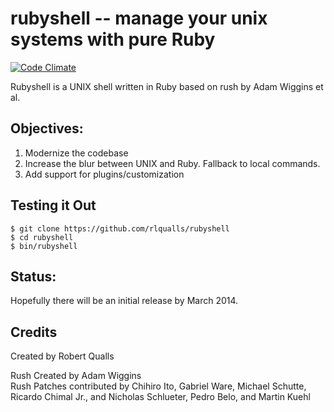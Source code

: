 # rubyshell -- manage your unix systems with pure Ruby

[![Code Climate](https://codeclimate.com/github/rlqualls/rubyshell.png)](https://codeclimate.com/github/rlqualls/rubyshell)

Rubyshell is a UNIX shell written in Ruby based on rush by Adam Wiggins et al.

## Objectives:

  1. Modernize the codebase
  2. Increase the blur between UNIX and Ruby. Fallback to local commands.
  3. Add support for plugins/customization

## Testing it Out

    $ git clone https://github.com/rlqualls/rubyshell
    $ cd rubyshell
    $ bin/rubyshell

## Status:

Hopefully there will be an initial release by March 2014.

## Credits

Created by Robert Qualls

Rush Created by Adam Wiggins  
Rush Patches contributed by Chihiro Ito, Gabriel Ware, Michael Schutte, Ricardo Chimal Jr., and Nicholas Schlueter, Pedro Belo, and Martin Kuehl

